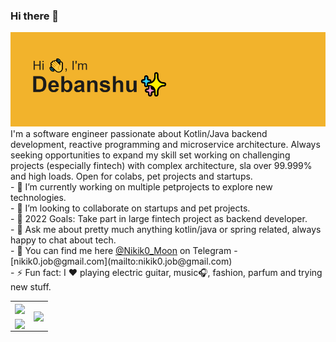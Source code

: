 ### Hi there 👋

<!--
**Nikik0/Nikik0** is a ✨ _special_ ✨ repository because its `README.md` (this file) appears on your GitHub profile.

Here are some ideas to get you started:

- 🔭 I’m currently working on ...
- 🌱 I’m currently learning ...
- 👯 I’m looking to collaborate on ...
- 🤔 I’m looking for help with ...
- 💬 Ask me about ...
- 📫 How to reach me: ...
- 😄 Pronouns: ...
- ⚡ Fun fact: ...
-->
<img src="https://github.com/Debanshu777/Debanshu777/blob/main/banner.png"/>
<br>
I'm a software engineer passionate about Kotlin/Java backend development, reactive programming and microservice architecture. Always seeking opportunities to
expand my skill set working on challenging projects (especially fintech) with complex architecture, sla over 99.999% and high loads. Open for colabs, pet projects and startups.<br/> 
- 🔭 I’m currently working on multiple petprojects to explore new technologies.<br/> 
- 👯 I’m looking to collaborate on startups and pet projects.<br/> 
- 🥅 2022 Goals: Take part in large fintech project as backend developer.<br/> 
- 💬 Ask me about pretty much anything kotlin/java or spring related, always happy to chat about tech.<br/> 
- 📩 You can find me here <a href ="https://t.me/Nikik0_Moon">@Nikik0_Moon</a> on Telegram - [nikik0.job@gmail.com](mailto:nikik0.job@gmail.com)<br/>   
- ⚡ Fun fact: I ❤️ playing electric guitar, music🎧, fashion, parfum and trying new stuff.<br/> 

<table>
    <tr>
        <td>
            <img src="https://spotify-recently-played-readme.vercel.app/api?user=3fmocrfm6tirkgv292q06zdfy&count=10&width=500" align="center"/>
        </td>
        <td rowspan=2>
            <img src="https://github-readme-stats.vercel.app/api/top-langs/?username=Nikik0&theme=dark" align="center"/>
        </td>
            <tr>
        <td>
            <img src="https://github-readme-stats.vercel.app/api?username=Nikik0&count_private=true&theme=dark&show_icons=true" align="center"/>
        </td>
    </tr>
    </tr>
</table>
